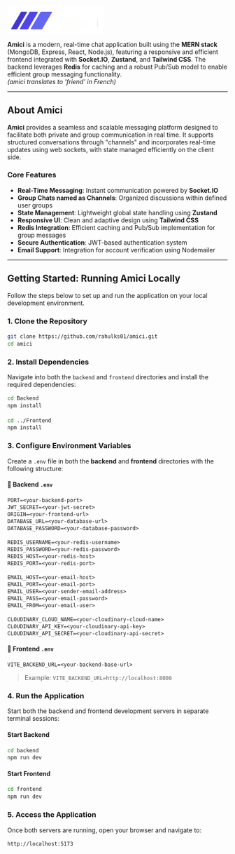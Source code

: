 <p align="left"> <img src="https://github.com/rahulks01/amici/blob/main/Frontend/public/logo-full.png" alt="Amici Logo" width="220" style="vertical-align: middle;"></p> 

**Amici** is a modern, real-time chat application built using the **MERN stack** (MongoDB, Express, React, Node.js), featuring a responsive and efficient frontend integrated with **Socket.IO**, **Zustand**, and **Tailwind CSS**. The backend leverages **Redis** for caching and a robust Pub/Sub model to enable efficient group messaging functionality.<br> <i>(amici translates to 'friend' in French)</i>

---

## About Amici

**Amici** provides a seamless and scalable messaging platform designed to facilitate both private and group communication in real time. It supports structured conversations through "channels" and incorporates real-time updates using web sockets, with state managed efficiently on the client side.

### Core Features

* **Real-Time Messaging**: Instant communication powered by **Socket.IO**
* **Group Chats named as Channels**: Organized discussions within defined user groups
* **State Management**: Lightweight global state handling using **Zustand**
* **Responsive UI**: Clean and adaptive design using **Tailwind CSS**
* **Redis Integration**: Efficient caching and Pub/Sub implementation for group messages
* **Secure Authentication**: JWT-based authentication system
* **Email Support**: Integration for account verification using Nodemailer

---

## Getting Started: Running Amici Locally

Follow the steps below to set up and run the application on your local development environment.

### 1. Clone the Repository

```bash
git clone https://github.com/rahulks01/amici.git
cd amici
```

### 2. Install Dependencies

Navigate into both the `backend` and `frontend` directories and install the required dependencies:

```bash
cd Backend
npm install

cd ../Frontend
npm install
```

### 3. Configure Environment Variables

Create a `.env` file in both the **backend** and **frontend** directories with the following structure:

#### 📁 Backend `.env`

```env
PORT=<your-backend-port>
JWT_SECRET=<your-jwt-secret>
ORIGIN=<your-frontend-url>
DATABASE_URL=<your-database-url>
DATABASE_PASSWORD=<your-database-password>

REDIS_USERNAME=<your-redis-username>
REDIS_PASSWORD=<your-redis-password>
REDIS_HOST=<your-redis-host>
REDIS_PORT=<your-redis-port>

EMAIL_HOST=<your-email-host>
EMAIL_PORT=<your-email-port>
EMAIL_USER=<your-sender-email-address>
EMAIL_PASS=<your-email-password>
EMAIL_FROM=<your-email-user>

CLOUDINARY_CLOUD_NAME=<your-cloudinary-cloud-name>
CLOUDINARY_API_KEY=<your-cloudinary-api-key>
CLOUDINARY_API_SECRET=<your-cloudinary-api-secret>
```

#### 📁 Frontend `.env`

```env
VITE_BACKEND_URL=<your-backend-base-url>
```

> Example: `VITE_BACKEND_URL=http://localhost:8000`

### 4. Run the Application

Start both the backend and frontend development servers in separate terminal sessions:

#### Start Backend

```bash
cd backend
npm run dev
```

#### Start Frontend

```bash
cd frontend
npm run dev
```

### 5. Access the Application

Once both servers are running, open your browser and navigate to:

```
http://localhost:5173
```


